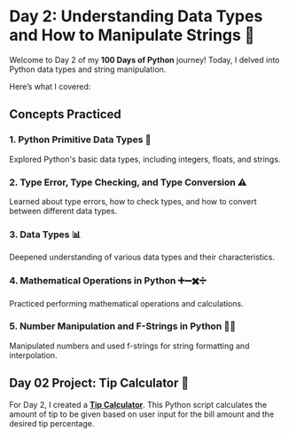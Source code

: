 # Day 2: Understanding Data Types and How to Manipulate Strings 🧩

Welcome to Day 2 of my **100 Days of Python** journey! Today, I delved into Python data types and string manipulation. 

Here’s what I covered:

## Concepts Practiced

### 1. Python Primitive Data Types 🔢
Explored Python's basic data types, including integers, floats, and strings.

### 2. Type Error, Type Checking, and Type Conversion ⚠️
Learned about type errors, how to check types, and how to convert between different data types.

### 3. Data Types 📊
Deepened understanding of various data types and their characteristics.

### 4. Mathematical Operations in Python ➕➖✖️➗
Practiced performing mathematical operations and calculations.

### 5. Number Manipulation and F-Strings in Python 🔄🧵
Manipulated numbers and used f-strings for string formatting and interpolation.

## Day 02 Project: Tip Calculator 💸

For Day 2, I created a [**Tip Calculator**](Tip-Calculator-Project.py). This Python script calculates the amount of tip to be given based on user input for the bill amount and the desired tip percentage.
